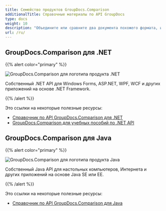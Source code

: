```yaml
---
title: Семейство продуктов GroupDocs.Comparison
additionalTitle: Справочные материалы по API GroupDocs
type: docs
weight: 10
description: "Объедините или сравните два документа похожего формата, используя API-интерфейсы проверки различий для .NET и Java."
url: /ru/
---
```


## GroupDocs.Comparison для .NET

{{% alert color="primary" %}} 

![GroupDocs.Comparison для логотипа продукта .NET](../gdocs_net.png)

Собственный .NET API для Windows Forms, ASP.NET, WPF, WCF и других приложений на основе .NET Framework.

{{% /alert %}} 

Это ссылки на некоторые полезные ресурсы:

- [Справочник по API GroupDocs.Comparison для .NET](/comparison/ru/net/)
- [GroupDocs.Comparison для учебных пособий по .NET API](/tutorials/comparison/ru/net/)


## GroupDocs.Comparison для Java

{{% alert color="primary" %}}

![GroupDocs.Comparison для логотипа продукта Java](../gdocs_java.png)

Собственный Java API для настольных компьютеров, Интернета и других приложений на основе Java SE или EE.

{{% /alert %}}

Это ссылки на некоторые полезные ресурсы:

- [Справочник по API GroupDocs.Comparison для Java](/comparison/java/)
